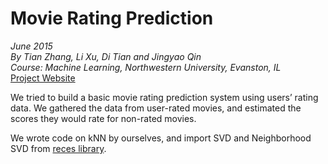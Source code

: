 # Movie Rating Prediction
_June 2015_  
_By Tian Zhang, Li Xu, Di Tian and Jingyao Qin_  
_Course: Machine Learning, Northwestern University, Evanston, IL_  
[Project Website](https://sites.google.com/site/movierecommend394/)

We tried to build a basic movie rating prediction system using users’ rating data. We gathered the data from user-rated movies, and estimated the scores they would rate for non-rated movies.

We wrote code on kNN by ourselves, and import SVD and Neighborhood SVD from [reces library](https://github.com/ocelma/python-recsys).

